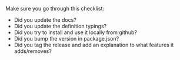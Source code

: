 Make sure you go through this checklist:
- Did you update the docs?
- Did you update the definition typings?
- Did you try to install and use it locally from github?
- Did you bump the version in package.json?
- Did you tag the release and add an explanation to what features it adds/removes?
